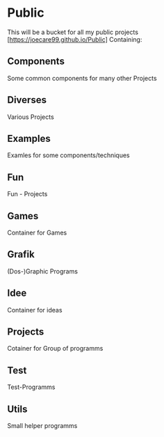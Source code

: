 # Public
This will be a bucket for all my public projects
[https://joecare99.github.io/Public]
Containing: 
## Components
Some common components for many other Projects

## Diverses
Various Projects 

## Examples
Examles for some components/techniques

## Fun
Fun - Projects

## Games
Container for Games

## Grafik
(Dos-)Graphic Programs

## Idee
Container for ideas 

## Projects
Cotainer for Group of programms

## Test
Test-Programms

## Utils
Small helper programms  



